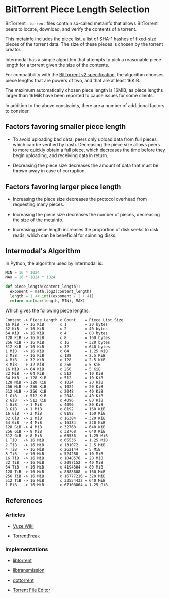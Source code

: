 BitTorrent Piece Length Selection
=================================

BitTorrent `.torrent` files contain so-called metainfo that allows BitTorrent
peers to locate, download, and verify the contents of a torrent.

This metainfo includes the piece list, a list of SHA-1 hashes of fixed-size
pieces of the torrent data. The size of these pieces is chosen by the torrent
creator.

Intermodal has a simple algorithm that attempts to pick a reasonable piece
length for a torrent given the size of the contents.

For compatibility with the
[BitTorrent v2 specification](http://bittorrent.org/beps/bep_0052.html), the
algorithm chooses piece lengths that are powers of two, and that are at least
16KiB.

The maximum automatically chosen piece length is 16MiB, as piece lengths larger
than 16MiB have been reported to cause issues for some clients.

In addition to the above constraints, there are a number of additional factors
to consider.


Factors favoring smaller piece length
-------------------------------------

- To avoid uploading bad data, peers only upload data from full pieces, which
  can be verified by hash. Decreasing the piece size allows peers to more
  quickly obtain a full piece, which decreases the time before they begin
  uploading, and receiving data in return.

- Decreasing the piece size decreases the amount of data that must be thrown
  away in case of corruption.


Factors favoring larger piece length
------------------------------------

- Increasing the piece size decreases the protocol overhead from requesting
  many pieces.

- Increasing the piece size decreases the number of pieces, decreasing the
  size of the metainfo.

- Increasing piece length increases the proportion of disk seeks to disk
  reads, which can be beneficial for spinning disks.


Intermodal's Algorithm
----------------------

In Python, the algorithm used by intermodal is:

```python
MIN = 16 * 1024
MAX = 16 * 1024 * 1024

def piece_length(content_length):
  exponent = math.log2(content_length)
  length = 1 << int((exponent / 2 + 4))
  return min(max(length, MIN), MAX)
```

Which gives the following piece lengths:

```
Content -> Piece Length x Count    = Piece List Size
16 KiB  -> 16 KiB       x 1        = 20 bytes
32 KiB  -> 16 KiB       x 2        = 40 bytes
64 KiB  -> 16 KiB       x 4        = 80 bytes
128 KiB -> 16 KiB       x 8        = 160 bytes
256 KiB -> 16 KiB       x 16       = 320 bytes
512 KiB -> 16 KiB       x 32       = 640 bytes
1 MiB   -> 16 KiB       x 64       = 1.25 KiB
2 MiB   -> 16 KiB       x 128      = 2.5 KiB
4 MiB   -> 32 KiB       x 128      = 2.5 KiB
8 MiB   -> 32 KiB       x 256      = 5 KiB
16 MiB  -> 64 KiB       x 256      = 5 KiB
32 MiB  -> 64 KiB       x 512      = 10 KiB
64 MiB  -> 128 KiB      x 512      = 10 KiB
128 MiB -> 128 KiB      x 1024     = 20 KiB
256 MiB -> 256 KiB      x 1024     = 20 KiB
512 MiB -> 256 KiB      x 2048     = 40 KiB
1 GiB   -> 512 KiB      x 2048     = 40 KiB
2 GiB   -> 512 KiB      x 4096     = 80 KiB
4 GiB   -> 1 MiB        x 4096     = 80 KiB
8 GiB   -> 1 MiB        x 8192     = 160 KiB
16 GiB  -> 2 MiB        x 8192     = 160 KiB
32 GiB  -> 2 MiB        x 16384    = 320 KiB
64 GiB  -> 4 MiB        x 16384    = 320 KiB
128 GiB -> 4 MiB        x 32768    = 640 KiB
256 GiB -> 8 MiB        x 32768    = 640 KiB
512 GiB -> 8 MiB        x 65536    = 1.25 MiB
1 TiB   -> 16 MiB       x 65536    = 1.25 MiB
2 TiB   -> 16 MiB       x 131072   = 2.5 MiB
4 TiB   -> 16 MiB       x 262144   = 5 MiB
8 TiB   -> 16 MiB       x 524288   = 10 MiB
16 TiB  -> 16 MiB       x 1048576  = 20 MiB
32 TiB  -> 16 MiB       x 2097152  = 40 MiB
64 TiB  -> 16 MiB       x 4194304  = 80 MiB
128 TiB -> 16 MiB       x 8388608  = 160 MiB
256 TiB -> 16 MiB       x 16777216 = 320 MiB
512 TiB -> 16 MiB       x 33554432 = 640 MiB
1 PiB   -> 16 MiB       x 67108864 = 1.25 GiB
```


References
----------

### Articles

- [Vuze Wiki](https://wiki.vuze.com/w/Torrent_Piece_Size)

- [TorrentFreak](https://torrentfreak.com/how-to-make-the-best-torrents-081121/)

### Implementations

- [libtorrent](https://github.com/arvidn/libtorrent/blob/a3440e54bb7f65ac6100c3d993c53f887025d660/src/create_torrent.cpp#L367)

- [libtransmission](https://github.com/transmission/transmission/blob/a482100f0cbae8050fd7e954af2cb1311205916e/libtransmission/makemeta.c#L89)

- [dottorrent](https://github.com/kz26/dottorrent/blob/fea5714efe0cde2a55eabfb387295781a78d84bb/dottorrent/__init__.py#L154)

- [Torrent File Editor](https://github.com/torrent-file-editor/torrent-file-editor/blob/811e401b38f26b6d94c4808c54ae2dcc7bbc27dd/mainwindow.cpp#L1210)
